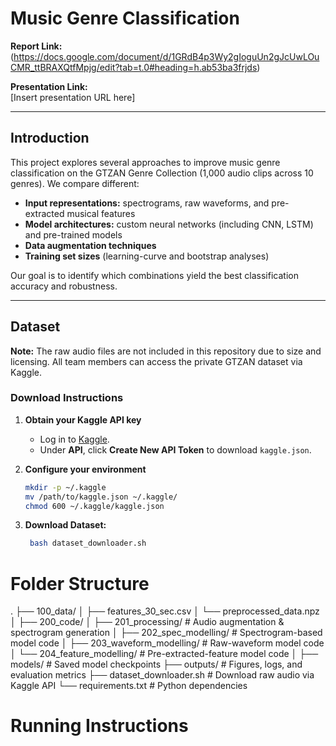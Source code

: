 # Music Genre Classification

**Report Link:**  
(https://docs.google.com/document/d/1GRdB4p3Wy2gIoguUn2gJcUwLOuCMR_ttBRAXQtfMpjg/edit?tab=t.0#heading=h.ab53ba3frjds)

**Presentation Link:**  
[Insert presentation URL here]

---

## Introduction

This project explores several approaches to improve music genre classification on the GTZAN Genre Collection (1,000 audio clips across 10 genres). We compare different:

- **Input representations:** spectrograms, raw waveforms, and pre-extracted musical features  
- **Model architectures:** custom neural networks (including CNN, LSTM) and pre-trained models  
- **Data augmentation techniques**  
- **Training set sizes** (learning-curve and bootstrap analyses)

Our goal is to identify which combinations yield the best classification accuracy and robustness.

---

## Dataset

**Note:** The raw audio files are not included in this repository due to size and licensing. All team members can access the private GTZAN dataset via Kaggle.

### Download Instructions

1. **Obtain your Kaggle API key**  
   - Log in to [Kaggle](https://www.kaggle.com/account).  
   - Under **API**, click **Create New API Token** to download `kaggle.json`.  

2. **Configure your environment**  
   ```bash
   mkdir -p ~/.kaggle
   mv /path/to/kaggle.json ~/.kaggle/
   chmod 600 ~/.kaggle/kaggle.json
3. **Download Dataset:**  
   ```bash
    bash dataset_downloader.sh
   ```


# Folder Structure
.
├── 100_data/
│   ├── features_30_sec.csv
│   └── preprocessed_data.npz
│
├── 200_code/
│   ├── 201_processing/         # Audio augmentation & spectrogram generation
│   ├── 202_spec_modelling/     # Spectrogram-based model code
│   ├── 203_waveform_modelling/ # Raw-waveform model code
│   └── 204_feature_modelling/  # Pre-extracted-feature model code
│
├── models/                     # Saved model checkpoints
├── outputs/                    # Figures, logs, and evaluation metrics
├── dataset_downloader.sh       # Download raw audio via Kaggle API
└── requirements.txt            # Python dependencies

# Running Instructions
